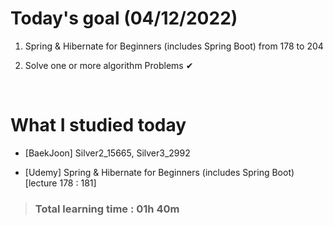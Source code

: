 # Today's goal (04/12/2022)

1. Spring & Hibernate for Beginners (includes Spring Boot) from 178 to 204

2. Solve one or more algorithm Problems ✔

<br>

# What I studied today

* [BaekJoon] Silver2_15665, Silver3_2992

* [Udemy] Spring & Hibernate for Beginners (includes Spring Boot) [lecture 178 : 181]

><h3>Total learning time : 01h 40m</h3>